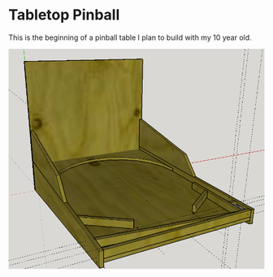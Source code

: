 # Tabletop Pinball

This is the beginning of a pinball table I plan to build with my 10 year old.

![Pinball 3D Rendering](pinball.png)
